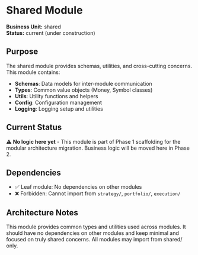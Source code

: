 # Shared Module

**Business Unit:** shared  
**Status:** current (under construction)

## Purpose

The shared module provides schemas, utilities, and cross-cutting concerns. This module contains:

- **Schemas**: Data models for inter-module communication
- **Types**: Common value objects (Money, Symbol classes)
- **Utils**: Utility functions and helpers
- **Config**: Configuration management
- **Logging**: Logging setup and utilities

## Current Status

⚠️ **No logic here yet** - This module is part of Phase 1 scaffolding for the modular architecture migration. Business logic will be moved here in Phase 2.

## Dependencies

- ✅ Leaf module: No dependencies on other modules
- ❌ Forbidden: Cannot import from `strategy/`, `portfolio/`, `execution/`

## Architecture Notes

This module provides common types and utilities used across modules. It should have no dependencies on other modules and keep minimal and focused on truly shared concerns. All modules may import from shared/ only.